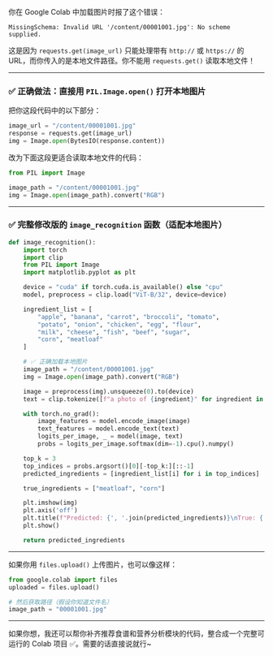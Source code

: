 你在 Google Colab 中加载图片时报了这个错误：

```
MissingSchema: Invalid URL '/content/00001001.jpg': No scheme supplied.
```

这是因为 `requests.get(image_url)` 只能处理带有 `http://` 或 `https://` 的 URL，而你传入的是本地文件路径。你不能用 `requests.get()` 读取本地文件！

---

### ✅ 正确做法：直接用 `PIL.Image.open()` 打开本地图片

把你这段代码中的以下部分：

```python
image_url = "/content/00001001.jpg"
response = requests.get(image_url)
img = Image.open(BytesIO(response.content))
```

改为下面这段更适合读取本地文件的代码：

```python
from PIL import Image

image_path = "/content/00001001.jpg"
img = Image.open(image_path).convert("RGB")
```

---

### ✅ 完整修改版的 `image_recognition` 函数（适配本地图片）

```python
def image_recognition():
    import torch
    import clip
    from PIL import Image
    import matplotlib.pyplot as plt

    device = "cuda" if torch.cuda.is_available() else "cpu"
    model, preprocess = clip.load("ViT-B/32", device=device)

    ingredient_list = [
        "apple", "banana", "carrot", "broccoli", "tomato",
        "potato", "onion", "chicken", "egg", "flour",
        "milk", "cheese", "fish", "beef", "sugar",
        "corn", "meatloaf"
    ]

    # ✅ 正确加载本地图片
    image_path = "/content/00001001.jpg"
    img = Image.open(image_path).convert("RGB")

    image = preprocess(img).unsqueeze(0).to(device)
    text = clip.tokenize([f"a photo of {ingredient}" for ingredient in ingredient_list]).to(device)

    with torch.no_grad():
        image_features = model.encode_image(image)
        text_features = model.encode_text(text)
        logits_per_image, _ = model(image, text)
        probs = logits_per_image.softmax(dim=-1).cpu().numpy()

    top_k = 3
    top_indices = probs.argsort()[0][-top_k:][::-1]
    predicted_ingredients = [ingredient_list[i] for i in top_indices]

    true_ingredients = ["meatloaf", "corn"]

    plt.imshow(img)
    plt.axis('off')
    plt.title(f"Predicted: {', '.join(predicted_ingredients)}\nTrue: {', '.join(true_ingredients)}")
    plt.show()

    return predicted_ingredients
```

---

如果你用 `files.upload()` 上传图片，也可以像这样：

```python
from google.colab import files
uploaded = files.upload()

# 然后获取路径（假设你知道文件名）
image_path = "00001001.jpg"
```

---

如果你想，我还可以帮你补齐推荐食谱和营养分析模块的代码，整合成一个完整可运行的 Colab 项目 ✅。需要的话直接说就行~
